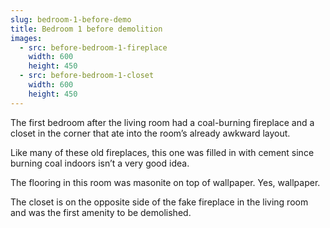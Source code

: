 ```yaml
---
slug: bedroom-1-before-demo
title: Bedroom 1 before demolition
images:
  - src: before-bedroom-1-fireplace
    width: 600
    height: 450
  - src: before-bedroom-1-closet
    width: 600
    height: 450
---
```

The first bedroom after the living room had a coal-burning fireplace and a closet in the corner that ate into the room’s already awkward layout.

Like many of these old fireplaces, this one was filled in with cement since burning coal indoors isn’t a very good idea. 

The flooring in this room was masonite on top of wallpaper. Yes, wallpaper.

The closet is on the opposite side of the fake fireplace in the living room and was the first amenity to be demolished.